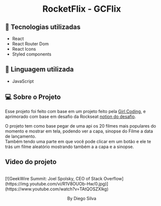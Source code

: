 <h1 align="center"> RocketFlix - GCFlix </h1>

## 🚀 Tecnologias utilizadas

- React
- React Router Dom
- React Icons
- Styled components

## 🚀 Linguagem utilizada

- JavaScript

## 💻 Sobre o Projeto

Esse projeto foi feito com base em um projeto feito pela
<a href="https://www.youtube.com/c/GirlCoding">Girl Coding</a>,
e aprimorado com base em desafio da Rockseat
<a href="https://efficient-sloth-d85.notion.site/Desafio-Rocketflix-5ca1c56b5e52473eb12e8b2bc3ab1b8d#06e6ecb4212447c695dfbe7da61ec551">notion do desafio</a>.<br>

<p>
O projeto tem como base pegar de uma api os 20 filmes mais populares do momento e mostrar em tela, podendo ver a capa, sinopse do Filme a data de lançamento. <br>
Também tendo uma parte em que você pode clicar em um botão e ele te trás um filme aleatório mostrando também a a capa e a sinopse.

</p>

## Video do projeto

<br>
[![GeekWire Summit: Joel Spolsky, CEO of Stack Overflow](https://img.youtube.com/vi/R1V8OUOb-Hw/0.jpg)](https://www.youtube.com/watch?v=TAtQOSZXlkg)


<p align="center"> By Diego Silva </p>

